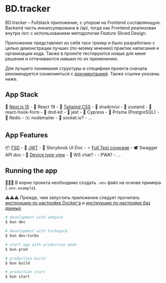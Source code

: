 # BD.tracker

BD.tracker – Fullstack приложение, с упором на Frontend составляющую. Backend часть инкапсулирована в /api, тогда как Frontend реализован внутри /src с использованием методологии Feature Sliced Design.

Приложение представляет из себя таск трекер и было разработано с целью демонстрации лучших (по-моему мнению) практик написания и организации кода. Также в проекте тестируются новые для меня решения и оттачиваются навыки по их пременению.

Для лучшего понимания структуры и специфики проекта сначала рекомендуется ознакомиться с [документацией](./docs/). Также ссылки указаны ниже.

## App Stack

🍎 [Next.js 15](./docs/nextjs.md) - 🌈 React 19 - 🌊 [Tailwind CSS]('./docs/tailwind.md') - 🍞 shadcn/ui - 🐻 zustand - 📝 react-hook-form - 🎲 dnd-kit - 🍕 jest - 🍋 Cypress - 🥯 Prisma (PostgreSQL) - 💯 Redis - ✉️ nodemailer - 💬 socket.io? - ...

## App Features

📦 [FSD](./docs/fsd.md) - 🍌 [JWT](./docs/auth.md) - 🥕 Storybook UI Doc - ⭐️ [Full Test coverage](./docs/testing.md) - 🕊️ Swagger API doc - 🌴 [Device type view](./docs/device.md) - 🔫 WS chat? - 💧 PWA? - ...

## Running the app

📢📢📢 В корне проекта необходимо создать `.env` файл на основе примера (`.env.example`).

⚠️⚠️⚠️ Прежде, чем запустить приложение следует прочитать [инструкцию по настройке Docker'a](./docs/docker.md) и [инструкцию по настройке баз данных](./docs/db.md)

```bash
# development with webpack
$ bun dev

# development with turbopack
$ bun dev:turbo

# start app with production mode
$ bun prod

# production build
$ bun build

# production start
$ bun start
```
